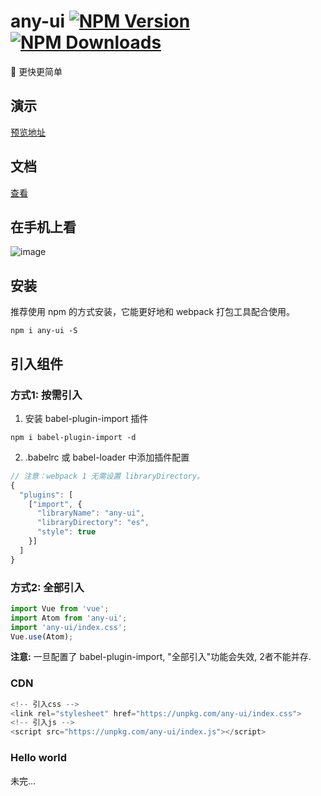 # any-ui [![NPM Version][npm-image]][npm-url] [![NPM Downloads][downloads-image]][downloads-url] 
:whale:    更快更简单


[npm-image]: https://img.shields.io/npm/v/any-ui.svg
[npm-url]: https://npmjs.org/package/any-ui

[downloads-image]: https://img.shields.io/npm/dm/any-ui.svg
[downloads-url]: https://npmjs.org/package/any-ui


## 演示
[预览地址](https://383514580.github.io/atom/#/index)

## 文档

[查看](https://atom-h.github.io/any-ui/)

## 在手机上看

![image](https://user-images.githubusercontent.com/8264787/34904356-3395a8d2-f87f-11e7-85f4-7ae1a94fc587.png)


## 安装

推荐使用 npm 的方式安装，它能更好地和 webpack 打包工具配合使用。
```shell
npm i any-ui -S
```

## 引入组件

### 方式1: 按需引入

1. 安装 babel-plugin-import 插件
```shell
npm i babel-plugin-import -d
```

2. .babelrc 或 babel-loader 中添加插件配置
```javascript
// 注意：webpack 1 无需设置 libraryDirectory。
{
  "plugins": [
    ["import", {
      "libraryName": "any-ui",
      "libraryDirectory": "es",
      "style": true
    }]
  ]
}
```

### 方式2: 全部引入
```javascript
import Vue from 'vue';
import Atom from 'any-ui';
import 'any-ui/index.css';
Vue.use(Atom);
```

**注意:** 一旦配置了 babel-plugin-import, "全部引入"功能会失效, 2者不能并存.

### CDN
```javascript
<!-- 引入css -->
<link rel="stylesheet" href="https://unpkg.com/any-ui/index.css">
<!-- 引入js -->
<script src="https://unpkg.com/any-ui/index.js"></script>
```

### Hello world
未完...

